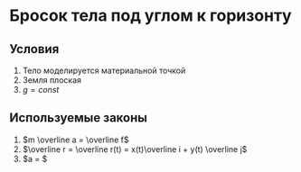 # Бросок тела под углом к горизонту
## Условия
1. Тело моделируется материальной точкой
2. Земля плоская
3. $g=const$

## Используемые законы
1. $m \overline a = \overline f$
2. $\overline r = \overline r(t) = x(t)\overline i + y(t) \overline j$
3. $a = $